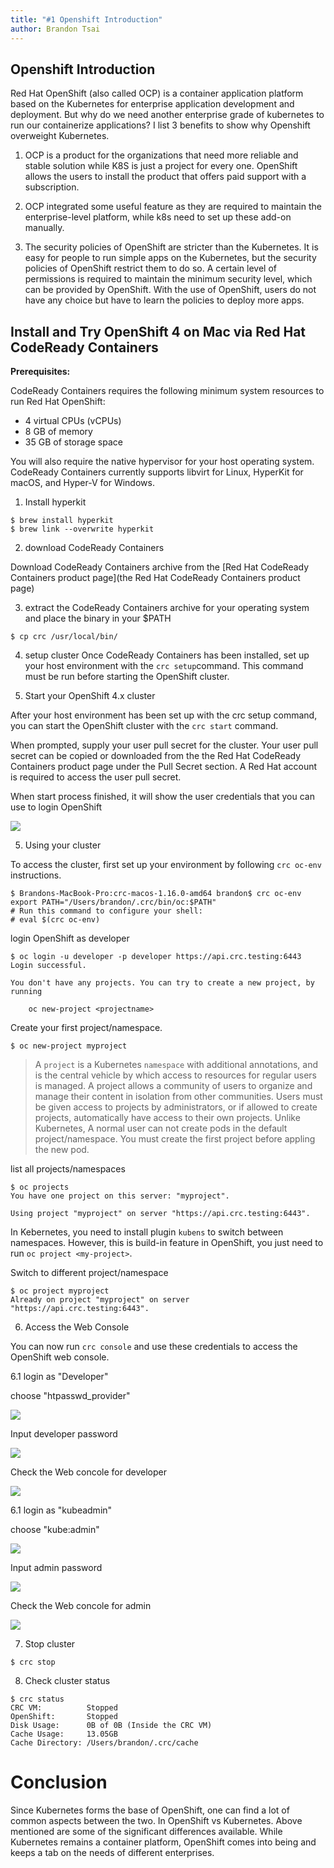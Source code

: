 ```yaml
---
title: "#1 Openshift Introduction"
author: Brandon Tsai
---
```


Openshift Introduction
---------------------

Red Hat OpenShift (also called OCP) is a container application platform based on the Kubernetes for enterprise application development and deployment. But why do we need another enterprise grade of kubernetes to run our containerize applications? I list 3 benefits to show why Openshift overweight Kubernetes.


1. OCP is a product for the organizations that need more reliable and stable solution while K8S is just a project for every one. OpenShift allows the users to install the product that offers paid support with a subscription.

2. OCP integrated some useful feature as they are required to maintain the enterprise-level platform, while k8s need to set up these add-on manually.

3. The security policies of OpenShift are stricter than the Kubernetes. It is easy for people to run simple apps on the Kubernetes, but the security policies of OpenShift restrict them to do so. A certain level of permissions is required to maintain the minimum security level, which can be provided by OpenShift. With the use of OpenShift, users do not have any choice but have to learn the policies to deploy more apps.



Install and Try OpenShift 4 on Mac via Red Hat CodeReady Containers
--------------------------------------------------------------------------


**Prerequisites:**

CodeReady Containers requires the following minimum system resources to run Red Hat OpenShift:

- 4 virtual CPUs (vCPUs)
- 8 GB of memory
- 35 GB of storage space

You will also require the native hypervisor for your host operating system.
CodeReady Containers currently supports libvirt for Linux, HyperKit for macOS, and Hyper-V for Windows.


1. Install hyperkit

```
$ brew install hyperkit
$ brew link --overwrite hyperkit
```

2. download CodeReady Containers

Download CodeReady Containers archive from the [Red Hat CodeReady Containers product page](the Red Hat CodeReady Containers product page)

3. extract the CodeReady Containers archive for your operating system and place the binary in your $PATH

```
$ cp crc /usr/local/bin/
```

4. setup cluster
Once CodeReady Containers has been installed, set up your host environment with the `crc setup`command. This command must be run before starting the OpenShift cluster.


5. Start your OpenShift 4.x cluster

After your host environment has been set up with the crc setup command, you can start the OpenShift cluster with the `crc start` command.

When prompted, supply your user pull secret for the cluster. Your user pull secret can be copied or downloaded from the the Red Hat CodeReady Containers product page under the Pull Secret section. A Red Hat account is required to access the user pull secret.

When start process finished, it will show the user credentials that you can use to login OpenShift

![](https://lh3.googleusercontent.com/Cj8dsFgSD20czZbS0mQkgEWw5kYM4Uhx0th_Ox_NyUwlo_YMTl040P-4U4ZEkGPVxxbjEMj4VP9cPK8dNGgq2AC357PW-pgm2-Up2IUHjTkNu4GdiMJUhXszB7n2RKQZl124w3Lu8nAHR5D3QaxP0DIVyzbAenQFMwbHLWUENdwArjOq4elkSOvmtJfVuCmwHMvdO0-lxPtxdgIbt-kBNSp3cPKGcUu6h8rO6u22_zxQj5DvOQ6-ZfwS6N4uTSWxzO7Xq585zTrljyMuCcOAWrbjQBp3GvAF5z-PrXxhVbCdtfY_LsqeLXdC3ebqdof5cI3wXaEQpdyaeqw2Ln2AurL0mMQ3EakagWRO3kDKbD_pun1Pii5TBVKl6qPvmCA8z3Vjk3NHM3jB0j8nH86VaYpNxccKxw0BcSUQc84z_Yjgd8lH1YppqYYM4jKAaJlpSuJRaxDvk5Agr5_6bsW9A-5bcx0ZvabuHxIqgKRwVBwMuLjwHUhEqJTtKKXalasgTN3-Kz14TBAou7LRt3987J575mq1L6CqJV0YHkXalaz1bOIX7-vRFSNHGwzgGXC0xmwqrj8qrJXTk9Q1XK4In5n2YrXySEXojAXC0WLDkEphEEAe8wXKb6Pu2XfL4gpAML0V8Bhd7wUc9Bwk8P4rJNri4yfyfnYSo1YTzhgVPNF-5dBkvEkpcJ_bU1YjkQ=w2400-h238-no?authuser=0)


5. Using your cluster

To access the cluster, first set up your environment by following `crc oc-env` instructions.

```
$ Brandons-MacBook-Pro:crc-macos-1.16.0-amd64 brandon$ crc oc-env
export PATH="/Users/brandon/.crc/bin/oc:$PATH"
# Run this command to configure your shell:
# eval $(crc oc-env)
```

login OpenShift as developer

```
$ oc login -u developer -p developer https://api.crc.testing:6443
Login successful.

You don't have any projects. You can try to create a new project, by running

    oc new-project <projectname>
```


Create your first project/namespace.

```
$ oc new-project myproject
```

> A `project` is a Kubernetes `namespace` with additional annotations, and is the central vehicle by which access to resources for regular users is managed. A project allows a community of users to organize and manage their content in isolation from other communities. Users must be given access to projects by administrators, or if allowed to create projects, automatically have access to their own projects.
> Unlike Kubernetes, A normal user can not create pods in the default project/namespace. You must create the first project before appling the new pod.


list all projects/namespaces

```
$ oc projects
You have one project on this server: "myproject".

Using project "myproject" on server "https://api.crc.testing:6443".
```

In Kebernetes, you need to install plugin `kubens` to switch between namespaces. However, this is build-in feature in OpenShift, you just need to run `oc project <my-project>`.


Switch to different project/namespace

```
$ oc project myproject
Already on project "myproject" on server "https://api.crc.testing:6443".
```


6. Access the Web Console

You can now run `crc console` and use these credentials to access the OpenShift web console.

6.1 login as "Developer"

choose "htpasswd_provider"

![](https://lh3.googleusercontent.com/QT2Ubxy_cJVaisklaAcnqavWNQ7e7BWIw4uizE5QMjwQkIV_3Ny82U5gE27hDNDy3UKJixkbTgNgBcmxgtLHbhJ2g1rtYgN1RysmJamORA8T5ZRhGtNwF_JW0dfz3bzZjjblpKrMkYjdcmvXt90qu_nRDhd5ItqWiqr8jWWoTO02sOWf2Wrm7t-rKHT2WdWJE448-CJ7hax8GkmwMcTB8iKPDkfRxVWzycXRmEHTI1veBudfMTWpnULYtmO-1h3Ofk41xX7Ojuu0J63IKue3bIOUNaTqRliZK3zHqBnS6u28misoNfGYk49ozlLTXJx4yk-7MDwBHnBLSBrON8txVW4QstW8WGK4AF-O-mh7sNdVeiWDXxHJNPCQGXQ4LIbiU2RfMWaIZB0LNYx9DqQ8Djfpdcn7dQQbJmLe0aQuFfcPV_7HEMAJdj6IEQpTJGb6v_nMXgExnei6nd6lxZm7_TWeVWv-BGimABa9nwWCf-6aBe372YCxOpXlrNNsExerJnb5MRInT-o3dm3Iy3_pF6UY0x8PPiLMcNLwhMV-i00z2OkDPKzqv1ngR9I-zua6D8LyjsswOgnjqPWF4_0DuEn3zBLc8hjQzTTZen-p3eNLvX5dvZas2UfNYVkHsN_VeGJS1RgpzwigrPbDN17ERgRg7kJiXsux9Y9Chb5fKQHMTFsToH1KIewMyhEbhQ=w2208-h998-no?authuser=0)

Input developer password

![](https://lh3.googleusercontent.com/vQkCt_eXPfKrQi2qKCUou8jAodjfkCGyhPGQCDZpM1kweuwwbiGpYQewcF_fO_YT6SbH1ZAFBHqGvnc61zSSOj2k1LbcIp9Q6FKAV3JIfBsg5aGsSonJSrFoKirjYusSYMC0CTrezpZqXKXjM9VJcad0H_HyWosS-0neuxYH0UtHsJ-j8RGW3YGW_XGQO4OUJoXYaXM8hjOLShUsCnfhL6KSdMFiXpfqHQ2yUzbTg6xHOC4hK6Upj8mKpltK6dAETay8jkwamF3cWUgNg4d1qdeIMT6WHkRS-XxmNWLc2_CMvPB2mEvrCugNrcK0LWPSPiTEGea-GvlBR0CgJZdUN23KewBIcME-5xFxC6CT_VGgIb2dH4SKf09bYNQ9qkuNO69Nd3HBMXes2ep5cyIy_Pk-uhArGb_TQHnob2DmdoC-RQv6C45KXDaxcf7Q8dczlkJ3a-Vb90sGU0kqveXf0EEt-t5mnaTNj37a-v63qWl95obTmLlATmSVxpg6bS8CmjUca-Y-dRXaPWy4bhDIbBa3pMLjzCQhSHhrAJkEcCYu_DWcdWjoWA6hxM3nOyqu94ek25VoWP88w1_WSd7n5c_1Mq2eR9QH_L3Pi5IzBFvSyBBo2ZqPMtMa35-ZjvJiCRZtgtHA-EyIbkX26DcOd-CXjCJJtdbzI2pDgYQRufh3Z7S5ji_FYpSvmFGOew=w2146-h1104-no?authuser=0)


Check the Web concole for developer

![](https://lh3.googleusercontent.com/somhA2CDnW9xAk_U_f5EtGRBoeAWZu8mimH6pMzQfCFzpBRAJLYErWEhd0BfFfYNgQMGOauik1Hd7F6QJPuSjbGtET1nzUd9OCCBQfKJnYcN22wS1n4fS_qWN20tFcoDugNZFuG6JaNqNcPN_gGyGAwlxb7x6sjbyqGBlTf4Ra5XmypJEsILodt4aV4kLjGffH1GdmFQkkc2ewGzyASxcHbqxXdqyw6S7pmOo5_2lOw0fEdfLoMKerW5l1JTRvWeOZFto7JCWjug_mnCRS-jYyO9R8w0X_mPmuhqx7JqcpA5OWzomK2bUod0vTYFXnmVTngRCcWo3Rsf1voRmwd6wixRtZN70JnQ5h8fFd87utQXaqqc89W3eiZciORHp_wGvH2DXKsTj8h3e2MWceDTqQP6PClDzH5m2oGoFw3TwwHT3-_aoNirFnE0srJdo94FG9OJBxSfjx7APWl5_oHiJw5c96ZqBJiBZkmMcC_27iN8V4YAT9rYi2ev2uhpvYWVvcBC5KzkHEzPvtju2MvpqF8VvEwqu7UXQ8wE-2hmv6g9VAsdsPbstpl1NQd6joQLivElFurC_tvEFSAjY-LzV-mNDqFynuZjoV7Xq6b2-qGo1JqKSilOVhtsCXXolZfOPaWEbsYtbE0Mz0J0w1kF5edSwKdcc6zl0A8OnZYc2pPVLoOrbei9cLr28u1ROw=w2858-h1406-no?authuser=0)



6.1 login as "kubeadmin"

choose "kube:admin"

![](https://lh3.googleusercontent.com/lI-VTKyem3h253ZFPvqh7kdQCTjO3lxPwT4FSoj1FgsakVWpfvmI8taBv-zA1GB76hJLWWH3x9mRw__ZrZT9j0uLGlIH0Rs8rzfmZR3XHfk87SSFZspERhYYIwXceo3W2rqcFmvmuOdW45tl5cyzH7ta2A61ELpVv5sUraGcY2G46g5Bq_dfw1ZNgsDBcpSExjqS_SPx08xKojlSzM-uMHUr_-XxA9BNUtX24InW8ugCEbYJKdumYpMoBC6arzZ9rpvtu_CLK9yLVPO-hBd74C5WfsT9z2ljYPVbZ3XMYkfHNs4Kd6YAt4BfH15WzGRRDBHNdnma-pbw2Aycov49CE01hbC-6vyaLaadjt9gcVs_vQ6Kc9W44bODi3bLz2yO_YM1E-EPMFAywD-pJhCSo1R8W7CZdkKy5S0TBpDYVIWEmdvT0Diufyvb66bH3Orz-B2hhC8N6oGLIgb7gGAoJH9h-llUspGTi7V0yfOEONNDxoVoW_szzTbaJ3JPkDPAzJ4bF-k-rR7esUbCx-FnL8UDqXUKr2sM_bYv1O30o_fAwVwB55WCVRDV-Nb8jS_zg48awaOGPKvwpPw4NTbsUlSvGBC0ZdJGbJbj3uXyXmzkhJ_hNyqMBnNVgLIe1JB5x1Qc-b9XKQsYgRBcZAiDzOqBxPaaimeN2Idx5j4VdvpgD732OTNmXOYQKjYXMQ=w2208-h998-no?authuser=0)

Input admin password

![](https://lh3.googleusercontent.com/REMQYQhvgkfH_TmDNmlueaOz0TKFz1VTVpwC_eAKJYZuod92R5GJbHFBcekII1gLClzZ9lgA7SAZkQZ5U6wFBhyIHLpsAMIs0wzdP98tb0iGTCz_iPEgYo58mhsSLtzixLI57hq8prCE3kk5rznWztBzHVL2K-q_5qP7Z6BFQae2rqCDMEgrQ_awd-S81EmmmHXqVYX5-QeizHKP6_4fOqJJOT7Kkc9Ce3sh8SWxItwJE2TE7KZEybjlZ86c9ilvnPs07hLvCEg5REi9jSfx2Sf8mN6t35xYseNzqfi6h_ShF3IJbGC4M8uUvDHNTkLIDjQL00fYscW32u4WroKl5bM9q_gH-kffqIi0TknRvMtZ2Je13nNuc5VfgH7BzEiQJ8jt22N7EbJHy3Cim9cyjQMI2vwgonr64BMWPy0OPfE-ilHZ00Dna1iWiY_Tt4Q9ZCS1di7rOhARvU3DG0WspldJHSpuJU_vpTuJyKehAkhAqec9u4FqHAc32GejA5IgECvvVf0XfWUVKLZPrIyCTYGXZbwGYdjQDBT1ly3vZRIHDrtaR71lizQuuEz4e_mll2EJWPpDoSGHZ0aoGcB7z_zYlnal7e4uOe2E_D9HogWOXGR9-WfJnWZeFj-lHzbIClECdOeNFPDIwwpmEnhHwrIQat8JBIysiFJmzJDFatyEwO1xyQ-X_FBU_yYqmA=w711-h367-no?authuser=0)


Check the Web concole for admin

![](https://lh3.googleusercontent.com/RArp4lUsRydUzHyHFID3H-UuOd057k0CdWbHxPK8DvWpQXIgFiZ69FY5m13vRCxI0xcIS6MDQ_JfGDNxbb59Y--KWfkLUC_SDNqunAdNQE95jg89XIR6hplsmCRAG6YZyewugF34Ysb9l3cmntbHxjuXcX4GJO2Y9916DTN8-LXLJ81CpuFJZSOqRLYMLiB9F0RZZHYbdkX4j3KQX4BNKoqJFJ5E8_9ZC85ssV1gaWPapMRbKpVcG3HGoVIeBc2Rd6IMqG1pX6vE_2x_Tykw_4y1NCQoFW3ucD_89GrcxC_YMm7DqonAULLPFE-BFL4RKh-zAf3FGMEd_FQKRJvSkisBjHgGdUbA-m0lfwNiJpu3Ig3TL19PX1oIryEn9zuAkF_PWX7OKQXUrtbNHmR1WjveG8y9B4GpmPfcd_ktUnPIEOkY71lrIULjWqA7pi9lht4SARdiuGgNAvPvUunqkZLI7WaYWLCNnX3vGJFJRjWctV1U9usi-2xhejfIEz_PvMWs53K9Hb-KtmZ6dUFC_pSNP3TRB7M_okPMpSairyvII5gIGEm-pDdDsWH60Fsbzj12b42NfVg2TBVr9Hs3L0iaTwbNBsMWRG_3u3G-tnVRc2HefPRpDfJAwe98WDdQxZtDaf-XEXMu-lXOiM1mCVU6ekNR6sSJVE2MQ_LnjHTKgMOjg_FhQGCeEUOnnQ=w2872-h1558-no?authuser=0)


7. Stop cluster

```
$ crc stop
```

8. Check cluster status

```
$ crc status
CRC VM:          Stopped
OpenShift:       Stopped
Disk Usage:      0B of 0B (Inside the CRC VM)
Cache Usage:     13.05GB
Cache Directory: /Users/brandon/.crc/cache
```


Conclusion
==========

Since Kubernetes forms the base of OpenShift, one can find a lot of common aspects between the two. In OpenShift vs Kubernetes. Above mentioned are some of the significant differences available. While Kubernetes remains a container platform, OpenShift comes into being and keeps a tab on the needs of different enterprises.